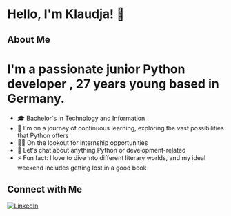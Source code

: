 # Hello, I'm Klaudja! 👋
## About Me
# I'm a passionate junior Python developer , 27 years young based in Germany. 



- 🎓 Bachelor's in Technology and Information
- 🌱 I'm on a journey of continuous learning, exploring the vast possibilities that Python offers
- 👨‍💻 On the lookout for internship opportunities
- 💬 Let's chat about anything Python or development-related
- ⚡ Fun fact: I love to dive into different literary worlds, and my ideal weekend includes getting lost in a good book



## Connect with Me
[![LinkedIn](https://img.shields.io/badge/LinkedIn-Connect-blue)](https://www.linkedin.com/in/klaudja-dejeli-pythondev/)


